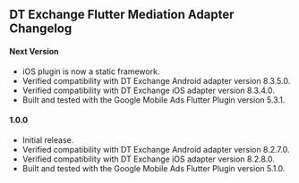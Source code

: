 ## DT Exchange Flutter Mediation Adapter Changelog

#### Next Version
* iOS plugin is now a static framework.
* Verified compatibility with DT Exchange Android adapter version 8.3.5.0.
* Verified compatibility with DT Exchange iOS adapter version 8.3.4.0.
* Built and tested with the Google Mobile Ads Flutter Plugin version 5.3.1.

#### 1.0.0
* Initial release.
* Verified compatibility with DT Exchange Android adapter version 8.2.7.0.
* Verified compatibility with DT Exchange iOS adapter version 8.2.8.0.
* Built and tested with the Google Mobile Ads Flutter Plugin version 5.1.0.
